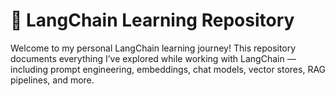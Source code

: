 # 🦜 LangChain Learning Repository

Welcome to my personal LangChain learning journey! This repository documents everything I’ve explored while working with LangChain — including prompt engineering, embeddings, chat models, vector stores, RAG pipelines, and more.
